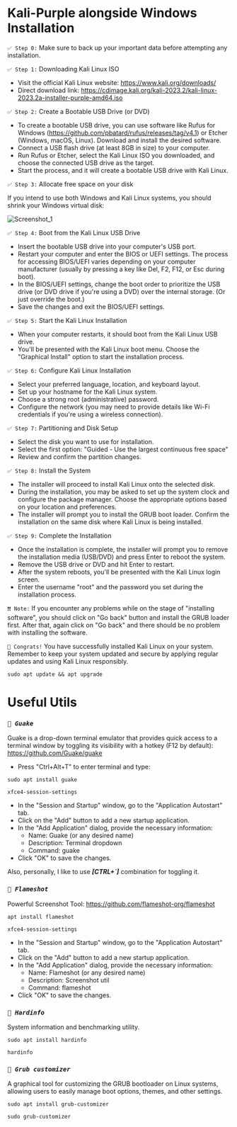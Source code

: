 Kali-Purple alongside Windows Installation
====================================================================================================================

`✅ Step 0:` Make sure to back up your important data before attempting any installation. 

`✅ Step 1:` Downloading Kali Linux ISO

- Visit the official Kali Linux website: https://www.kali.org/downloads/
- Direct download link: https://cdimage.kali.org/kali-2023.2/kali-linux-2023.2a-installer-purple-amd64.iso

`✅ Step 2:` Create a Bootable USB Drive (or DVD)

- To create a bootable USB drive, you can use software like Rufus for Windows (https://github.com/pbatard/rufus/releases/tag/v4.1) or Etcher (Windows, macOS, Linux). Download and install the desired software.
- Connect a USB flash drive (at least 8GB in size) to your computer.
- Run Rufus or Etcher, select the Kali Linux ISO you downloaded, and choose the connected USB drive as the target.
- Start the process, and it will create a bootable USB drive with Kali Linux.

`✅ Step 3:`  Allocate free space on your disk

If you intend to use both Windows and Kali Linux systems, you should shrink your Windows virtual disk:

![Screenshot_1](https://github.com/AlexeyLepov/KaliPurpleAlongsideWindows/assets/77492646/b1668e0c-b5e9-4b2b-a699-7d763786d452)

`✅ Step 4:` Boot from the Kali Linux USB Drive

- Insert the bootable USB drive into your computer's USB port.
- Restart your computer and enter the BIOS or UEFI settings. The process for accessing BIOS/UEFI varies depending on your computer manufacturer (usually by pressing a key like Del, F2, F12, or Esc during boot).
- In the BIOS/UEFI settings, change the boot order to prioritize the USB drive (or DVD drive if you're using a DVD) over the internal storage. (Or just override the boot.)
- Save the changes and exit the BIOS/UEFI settings.

`✅ Step 5:` Start the Kali Linux Installation

- When your computer restarts, it should boot from the Kali Linux USB drive.
- You'll be presented with the Kali Linux boot menu. Choose the "Graphical Install" option to start the installation process.

`✅ Step 6:` Configure Kali Linux Installation

- Select your preferred language, location, and keyboard layout.
- Set up your hostname for the Kali Linux system.
- Choose a strong root (administrative) password.
- Configure the network (you may need to provide details like Wi-Fi credentials if you're using a wireless connection).

`✅ Step 7:` Partitioning and Disk Setup

- Select the disk you want to use for installation.
- Select the first option: "Guided - Use the largest continuous free space"
- Review and confirm the partition changes.

`✅ Step 8:` Install the System

- The installer will proceed to install Kali Linux onto the selected disk.
- During the installation, you may be asked to set up the system clock and configure the package manager. Choose the appropriate options based on your location and preferences.
- The installer will prompt you to install the GRUB boot loader. Confirm the installation on the same disk where Kali Linux is being installed.

`✅ Step 9:` Complete the Installation

- Once the installation is complete, the installer will prompt you to remove the installation media (USB/DVD) and press Enter to reboot the system.
- Remove the USB drive or DVD and hit Enter to restart.
- After the system reboots, you'll be presented with the Kali Linux login screen.
- Enter the username "root" and the password you set during the installation process.

`❗❗ Note:` If you encounter any problems while on the stage of "installing software", you should click on "Go back" button and install the GRUB loader first. After that, again click on "Go back" and there should be no problem with installing the software.

`🎉 Congrats!` You have successfully installed Kali Linux on your system. Remember to keep your system updated and secure by applying regular updates and using Kali Linux responsibly.

```
sudo apt update && apt upgrade
```

Useful Utils
====================================================================================================================


### ***`🔵 Guake `*** 

Guake is a drop-down terminal emulator that provides quick access to a terminal window by toggling its visibility with a hotkey (F12 by default): https://github.com/Guake/guake

- Press "Ctrl+Alt+T" to enter terminal and type:
```
sudo apt install guake
```

```
xfce4-session-settings
```
- In the "Session and Startup" window, go to the "Application Autostart" tab.
- Click on the "Add" button to add a new startup application.
- In the "Add Application" dialog, provide the necessary information:
  - Name: Guake (or any desired name)
  - Description: Terminal dropdown
  - Command: guake
- Click "OK" to save the changes.

Also, personally, I like to use _**[CTRL+`]**_ combination for toggling it.

### ***`🔵 Flameshot `*** 

Powerful Screenshot Tool: https://github.com/flameshot-org/flameshot

```
apt install flameshot
```
```
xfce4-session-settings
```
- In the "Session and Startup" window, go to the "Application Autostart" tab.
- Click on the "Add" button to add a new startup application.
- In the "Add Application" dialog, provide the necessary information:
  - Name: Flameshot (or any desired name)
  - Description: Screenshot util
  - Command: flameshot
- Click "OK" to save the changes.

### ***`🔵 Hardinfo `*** 

System information and benchmarking utility.

```
sudo apt install hardinfo
```
```
hardinfo
```

### ***`🔵 Grub customizer `*** 

A graphical tool for customizing the GRUB bootloader on Linux systems, allowing users to easily manage boot options, themes, and other settings.

```
sudo apt install grub-customizer
```
```
sudo grub-customizer
```
